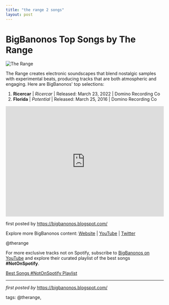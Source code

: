 ```yaml
---
title: "the range 2 songs"
layout: post
---
```

<h1>BigBanonos Top Songs by The Range</h1>
<img src="https://i.ytimg.com/vi/z573--1ZYEI/maxresdefault.jpg" alt="The Range"> <p>The Range creates electronic soundscapes that blend nostalgic samples with experimental beats, producing tracks that are both atmospheric and engaging. Here are BigBanonos' top selections:</p> <ol> <li><strong>Ricercar</strong> | <em>Ricercar</em> | Released: March 23, 2022 | Domino Recording Co</li> <li><strong>Florida</strong> | <em>Potential</em> | Released: March 25, 2016 | Domino Recording Co</li>
</ol> <div> <iframe src="https://open.spotify.com/embed/playlist/6STCajaSB3mAHBxgEHF092?utm_source=generator" width="100%" height="352" frameborder="0" allow="autoplay; clipboard-write; encrypted-media; fullscreen; picture-in-picture" loading="lazy"></iframe>
</div> <p>first posted by <a href="https://bigbanonos.blogspot.com/">https://bigbanonos.blogspot.com/</a></p> <div> <p>Explore more BigBanonos content: <a href="https://bigbanonos.blogspot.com/">Website</a> | <a href="https://www.youtube.com/@BigBanonos">YouTube</a> | <a href="https://x.com/bigbanonos">Twitter</a></p>
</div> <!-- Tags -->
<p>@therange</p>


<!--Subscribe and Playlist Links-->
<div>
    <p>For more exclusive tracks not on Spotify, subscribe to <a href="https://www.youtube.com/@BigBanonos" target="_blank">BigBanonos on YouTube</a> and explore their curated playlist of the best songs <strong>#NotOnSpotify</strong>.</p>
    <p><a href="https://www.youtube.com/playlist?list=PLtuNtuTatqI0kFahUCbtbfenC_ET5O_tr" target="_blank">Best Songs #NotOnSpotify Playlist<br /></a></p></div>

<hr />

<p><em>first posted by</em> <a href="https://bigbanonos.blogspot.com/" rel="noopener" target="_new">https://bigbanonos.blogspot.com/</a></p>

<p>tags: @therange,</p>

